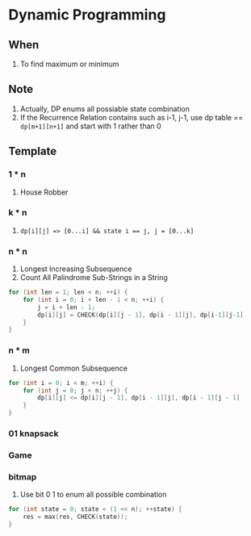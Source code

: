 # Dynamic Programming

## When

1. To find maximum or minimum

## Note

1. Actually, DP enums all possiable state combination
2. If the Recurrence Relation contains such as i-1, j-1,
   use dp table == `dp[m+1][n+1]` and start with 1 rather than 0

## Template

### 1 * n

1. House Robber

### k * n

1. `dp[i][j] => [0...i] && state i == j, j = [0...k]`

### n * n

1. Longest Increasing Subsequence
2. Count All Palindrome Sub-Strings in a String

```cpp
for (int len = 1; len < n; ++i) {
    for (int i = 0; i + len - 1 < n; ++i) {
        j = i + len - 1;
        dp[i][j] = CHECK(dp[i][j - 1], dp[i - 1][j], dp[i-1][j-1]
    }
}
```

### n * m

1. Longest Common Subsequence

```cpp
for (int i = 0; i < m; ++i) {
    for (int j = 0; j < n; ++j) {
        dp[i][j] <= dp[i][j - 1], dp[i - 1][j], dp[i - 1][j - 1]
    }
}
```

### 01 knapsack

### Game

### bitmap

1. Use bit 0 1 to enum all possible combination

```cpp
for (int state = 0; state < (1 << n); ++state) {
    res = max(res, CHECK(state));
}
```

